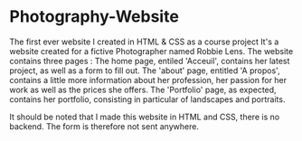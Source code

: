 # Photography-Website
The first ever website I created in HTML & CSS as a course project
It's a website created for a fictive Photographer named Robbie Lens. 
The website contains three pages :
The home page, entiled 'Acceuil', contains her latest project, as well as a form to fill out.
The 'about' page, entitled 'A propos', contains a little more information about her profession, her passion for her work as well as the prices she offers. 
The 'Portfolio' page, as expected, contains her portfolio, consisting in particular of landscapes and portraits. 

It should be noted that I made this website in HTML and CSS, there is no backend. The form is therefore not sent anywhere.
